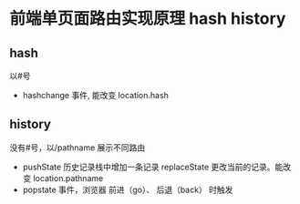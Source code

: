 # 前端单页面路由实现原理 hash history

## hash

以#号

-   hashchange 事件, 能改变 location.hash

## history

没有#号，以/pathname 展示不同路由

-   pushState 历史记录栈中增加一条记录 replaceState 更改当前的记录。能改变 location.pathname
-   popstate 事件，浏览器 前进（go）、 后退（back） 时触发
